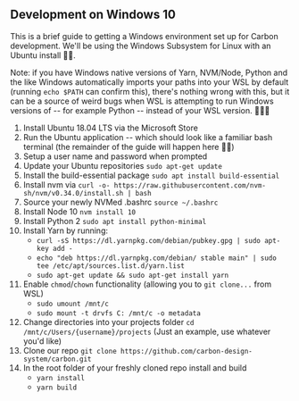 ## Development on Windows 10

This is a brief guide to getting a Windows environment set up for Carbon
development. We'll be using the Windows Subsystem for Linux with an Ubuntu
install 👐🏽.

Note: if you have Windows native versions of Yarn, NVM/Node, Python and the like
Windows automatically imports your paths into your WSL by default (running
`echo $PATH` can confirm this), there's nothing wrong with this, but it can be a
source of weird bugs when WSL is attempting to run Windows versions of -- for
example Python -- instead of your WSL version. 🤦🏽‍♂️

1. Install Ubuntu 18.04 LTS via the Microsoft Store
2. Run the Ubuntu application -- which should look like a familiar bash terminal
   (the remainder of the guide will happen here 👍🏽)
3. Setup a user name and password when prompted
4. Update your Ubuntu repositories `sudo apt-get update`
5. Install the build-essential package `sudo apt install build-essential`
6. Install nvm via
   `curl -o- https://raw.githubusercontent.com/nvm-sh/nvm/v0.34.0/install.sh | bash`
7. Source your newly NVMed .bashrc `source ~/.bashrc`
8. Install Node 10 `nvm install 10`
9. Install Python 2 `sudo apt install python-minimal`
10. Install Yarn by running:
    - `curl -sS https://dl.yarnpkg.com/debian/pubkey.gpg | sudo apt-key add -`
    - `echo "deb https://dl.yarnpkg.com/debian/ stable main" | sudo tee /etc/apt/sources.list.d/yarn.list`
    - `sudo apt-get update && sudo apt-get install yarn`
11. Enable `chmod`/`chown` functionality (allowing you to `git clone...` from
    WSL)
    - `sudo umount /mnt/c`
    - `sudo mount -t drvfs C: /mnt/c -o metadata`
12. Change directories into your projects folder
    `cd /mnt/c/Users/{username}/projects` (Just an example, use whatever you'd
    like)
13. Clone our repo
    `git clone https://github.com/carbon-design-system/carbon.git`
14. In the root folder of your freshly cloned repo install and build
    - `yarn install`
    - `yarn build`
